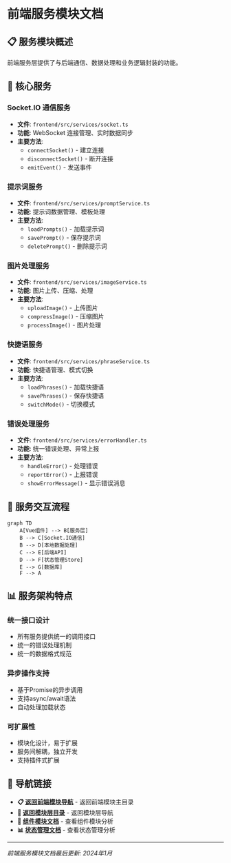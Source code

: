 # 前端服务模块文档

## 📋 服务模块概述

前端服务层提供了与后端通信、数据处理和业务逻辑封装的功能。

## 🔌 核心服务

### Socket.IO 通信服务
- **文件**: `frontend/src/services/socket.ts`
- **功能**: WebSocket 连接管理、实时数据同步
- **主要方法**: 
  - `connectSocket()` - 建立连接
  - `disconnectSocket()` - 断开连接
  - `emitEvent()` - 发送事件

### 提示词服务
- **文件**: `frontend/src/services/promptService.ts`
- **功能**: 提示词数据管理、模板处理
- **主要方法**:
  - `loadPrompts()` - 加载提示词
  - `savePrompt()` - 保存提示词
  - `deletePrompt()` - 删除提示词

### 图片处理服务
- **文件**: `frontend/src/services/imageService.ts`
- **功能**: 图片上传、压缩、处理
- **主要方法**:
  - `uploadImage()` - 上传图片
  - `compressImage()` - 压缩图片
  - `processImage()` - 图片处理

### 快捷语服务
- **文件**: `frontend/src/services/phraseService.ts`
- **功能**: 快捷语管理、模式切换
- **主要方法**:
  - `loadPhrases()` - 加载快捷语
  - `savePhrases()` - 保存快捷语
  - `switchMode()` - 切换模式

### 错误处理服务
- **文件**: `frontend/src/services/errorHandler.ts`
- **功能**: 统一错误处理、异常上报
- **主要方法**:
  - `handleError()` - 处理错误
  - `reportError()` - 上报错误
  - `showErrorMessage()` - 显示错误消息

## 🔄 服务交互流程

```mermaid
graph TD
    A[Vue组件] --> B[服务层]
    B --> C[Socket.IO通信]
    B --> D[本地数据处理]
    C --> E[后端API]
    D --> F[状态管理Store]
    E --> G[数据库]
    F --> A
```

## 📊 服务架构特点

### 统一接口设计
- 所有服务提供统一的调用接口
- 统一的错误处理机制
- 统一的数据格式规范

### 异步操作支持
- 基于Promise的异步调用
- 支持async/await语法
- 自动处理加载状态

### 可扩展性
- 模块化设计，易于扩展
- 服务间解耦，独立开发
- 支持插件式扩展

## 🧭 导航链接

- **📋 [返回前端模块导航](../index.md)** - 返回前端模块主目录
- **🔧 [返回模块层目录](../../index.md)** - 返回模块层导航
- **📁 [组件模块文档](../组件/index.md)** - 查看组件模块分析
- **📊 [状态管理文档](../状态管理/index.md)** - 查看状态管理分析

---

*前端服务模块文档最后更新: 2024年1月* 